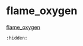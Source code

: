 # flame_oxygen

[flame_oxygen](https://github.com/flame-engine/flame/tree/main/packages/flame_oxygen)

```{toctree}
:hidden:

```
